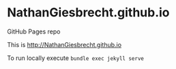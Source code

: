 # NathanGiesbrecht.github.io
GitHub Pages repo

This is http://NathanGiesbrecht.github.io

To run locally execute `bundle exec jekyll serve`
